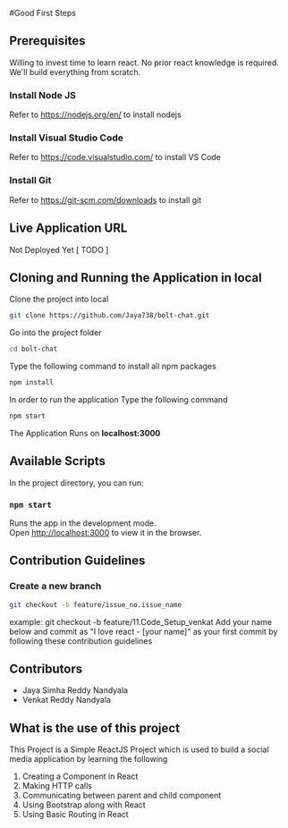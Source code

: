 #Good First Steps

## Prerequisites

Willing to invest time to learn react.
No prior react knowledge is required. We'll build everything from scratch.
### Install Node JS
Refer to https://nodejs.org/en/ to install nodejs

### Install Visual Studio Code
Refer to https://code.visualstudio.com/ to install VS Code

### Install Git
Refer to https://git-scm.com/downloads to install git

## Live Application URL

Not Deployed Yet   [ TODO ]

## Cloning and Running the Application in local

Clone the project into local

```bash
git clone https://github.com/Jaya738/bolt-chat.git
```

Go into the project folder 

```bash
cd bolt-chat
```

Type the following command to install all npm packages

```bash
npm install
```

In order to run the application Type the following command

```bash
npm start
```

The Application Runs on **localhost:3000**
## Available Scripts

In the project directory, you can run:

### `npm start`

Runs the app in the development mode.\
Open [http://localhost:3000](http://localhost:3000) to view it in the browser.

## Contribution Guidelines

### Create a new branch

```bash
git checkout -b feature/issue_no.issue_name
```
example: git checkout -b feature/11.Code_Setup_venkat
 Add your name below and commit as "I love react - [your name]" as your first commit by following these contribution guidelines
## Contributors

- Jaya Simha Reddy Nandyala
- Venkat Reddy Nandyala

## What is the use of this project

This Project is a Simple ReactJS Project which is used to build a social media application by learning the following
1. Creating a Component in React
2. Making HTTP calls
3. Communicating between parent and child component
4. Using Bootstrap along with React
5. Using Basic Routing in React
